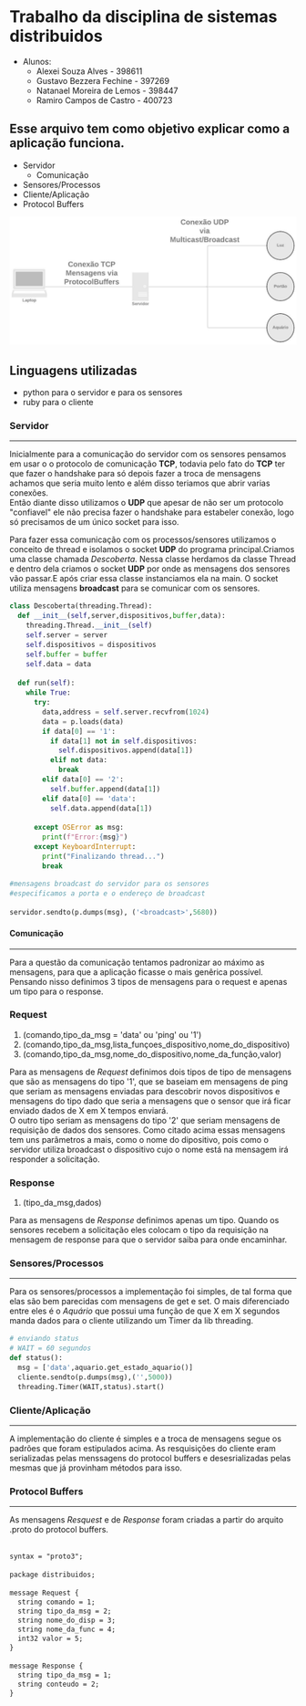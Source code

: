 # Trabalho da disciplina de sistemas distribuidos

* Alunos:
  * Alexei Souza Alves - 398611 
  * Gustavo Bezzera Fechine - 397269
  * Natanael Moreira de Lemos - 398447
  * Ramiro Campos de Castro - 400723

## Esse arquivo tem como objetivo explicar como a aplicação funciona.

* Servidor
  *  Comunicação 
* Sensores/Processos
* Cliente/Aplicação
* Protocol Buffers

![Aplicação](distro.jpg)

## Linguagens utilizadas
* python para o servidor e para os sensores
* ruby para o cliente
  
  
### Servidor 
---
Inicialmente para a comunicação do servidor com os sensores pensamos em usar o o protocolo de comunicação **TCP**, todavia pelo fato do **TCP** ter que fazer o handshake para só depois fazer a troca de mensagens achamos que seria muito lento e além disso teriamos que abrir varias conexões.</br> Então diante disso utilizamos o **UDP** que apesar de não ser um protocolo "confiavel" ele não precisa fazer o handshake para estabeler conexão, logo só precisamos de um único socket para isso.</br>

Para fazer essa comunicação com os processos/sensores utilizamos o conceito de thread e isolamos o socket **UDP** do programa principal.Criamos uma classe chamada *Descoberta*. Nessa classe herdamos da classe Thread e dentro dela criamos o socket **UDP** por onde as mensagens dos sensores vão passar.E após criar essa classe instanciamos ela na main. O socket utiliza mensagens **broadcast** para se comunicar com os sensores.

~~~python
class Descoberta(threading.Thread):
  def __init__(self,server,dispositivos,buffer,data):
    threading.Thread.__init__(self)
    self.server = server
    self.dispositivos = dispositivos
    self.buffer = buffer
    self.data = data
  
  def run(self):
    while True:
      try:
        data,address = self.server.recvfrom(1024)
        data = p.loads(data)
        if data[0] == '1':
          if data[1] not in self.dispositivos:
            self.dispositivos.append(data[1])
          elif not data:
            break
        elif data[0] == '2':
          self.buffer.append(data[1])
        elif data[0] == 'data':
          self.data.append(data[1])

      except OSError as msg:
        print(f"Error:{msg}")
      except KeyboardInterrupt:
        print("Finalizando thread...")
        break
~~~

~~~python
#mensagens broadcast do servidor para os sensores
#especificamos a porta e o endereço de broadcast

servidor.sendto(p.dumps(msg), ('<broadcast>',5680))
~~~

#### Comunicação
---
Para a questão da comunicação tentamos padronizar ao máximo as mensagens, para que a aplicação ficasse o mais genêrica possível. Pensando nisso definimos 3 tipos de mensagens para o request e apenas um tipo para o response.

### Request
1. (comando,tipo_da_msg = 'data' ou 'ping' ou '1') 
2. (comando,tipo_da_msg,lista_funçoes_dispositivo,nome_do_dispositivo)
3. (comando,tipo_da_msg,nome_do_dispositivo,nome_da_função,valor)

Para as mensagens de *Request* definimos dois tipos de tipo de mensagens que são as mensagens do tipo '1', que se baseiam em mensagens de ping que seriam as mensagens enviadas para descobrir novos dispositivos e mensagens do tipo dado que seria a mensagens que o sensor que irá ficar enviado dados de X em X tempos enviará.</br>
O outro tipo seriam as mensagens do tipo '2' que seriam mensagens de requisição de dados dos sensores. Como citado acima essas mensagens tem uns parâmetros a mais, como o nome do dipositivo, pois como o servidor utiliza broadcast o dispositivo cujo o nome está na mensagem irá responder a solicitação.

### Response
1. (tipo_da_msg,dados)

Para as mensagens de *Response* definimos apenas um tipo. Quando os sensores recebem a solicitação eles colocam o tipo da requisição na mensagem de response para que o servidor saiba para onde encaminhar.


### Sensores/Processos
---
Para os sensores/processos a implementação foi simples, de tal forma que elas são bem parecidas com mensagens de get e set. O mais diferenciado entre eles é o *Aquário* que possui uma função de que X em X segundos manda dados para o cliente utilizando um Timer da lib threading.

~~~python
# enviando status
# WAIT = 60 segundos
def status():
  msg = ['data',aquario.get_estado_aquario()]
  cliente.sendto(p.dumps(msg),('',5000))
  threading.Timer(WAIT,status).start()
~~~

### Cliente/Aplicação
---
A implementação do cliente é simples e a troca de mensagens segue os padrões que foram estipulados acima. As resquisições do cliente eram serializadas pelas menssagens do protocol buffers e desesrializadas pelas mesmas que já provinham métodos para isso.

### Protocol Buffers
---
As mensagens *Resquest* e de *Response* foram criadas a partir do arquito .proto do protocol buffers.

~~~

syntax = "proto3";

package distribuidos;

message Request {
  string comando = 1; 
  string tipo_da_msg = 2;
  string nome_do_disp = 3;
  string nome_da_func = 4;
  int32 valor = 5;
}

message Response {
  string tipo_da_msg = 1;
  string conteudo = 2;
}
~~~
